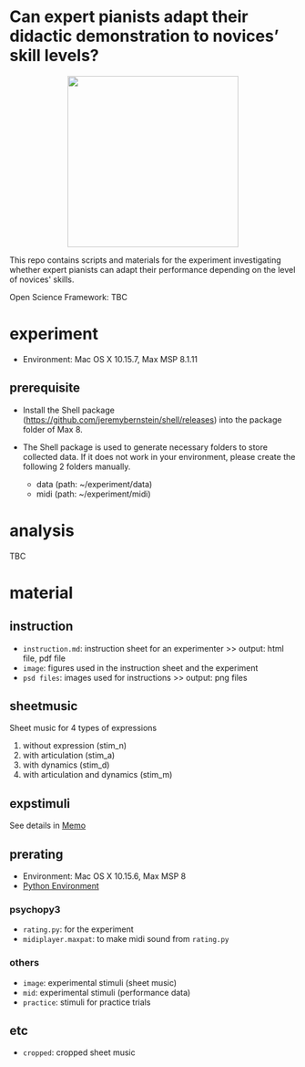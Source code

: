 # Can expert pianists adapt their didactic demonstration to novices’ skill levels?
<p align="center">
  <img height="300" src="https://media.giphy.com/media/abGjeRq4sQO6A/giphy.gif">
</p>

This repo contains scripts and materials for the experiment investigating whether expert pianists can adapt their performance depending on the level of novices' skills.

Open Science Framework: TBC

# experiment
- Environment: Mac OS X 10.15.7, Max MSP 8.1.11

## prerequisite
- Install the Shell package (https://github.com/jeremybernstein/shell/releases) into the package folder of Max 8.

- The Shell package is used to generate necessary folders to store collected data. If it does not work in your environment, please create the following 2 folders manually.
    + data (path: ~/experiment/data)
    + midi (path: ~/experiment/midi)

# analysis
TBC

# material
## instruction
- `instruction.md`: instruction sheet for an experimenter >> output: html file, pdf file
- `image`: figures used in the instruction sheet and the experiment
- `psd files`: images used for instructions >> output: png files

## sheetmusic
Sheet music for 4 types of expressions
1. without expression (stim_n)
2. with articulation (stim_a)
3. with dynamics (stim_d)
4. with articulation and dynamics (stim_m)

## expstimuli
See details in [Memo](https://github.com/atsukotominaga/adaptation-v1.0/tree/master/material/expstimuli)

## prerating
- Environment: Mac OS X 10.15.6, Max MSP 8
- [Python Environment](https://gist.github.com/atsukotominaga/3414c38eb5add5110d39c4f74723743c)

### psychopy3
- `rating.py`: for the experiment
- `midiplayer.maxpat`: to make midi sound from `rating.py`

### others
- `image`: experimental stimuli (sheet music)
- `mid`: experimental stimuli (performance data)
- `practice`: stimuli for practice trials

## etc
- `cropped`: cropped sheet music